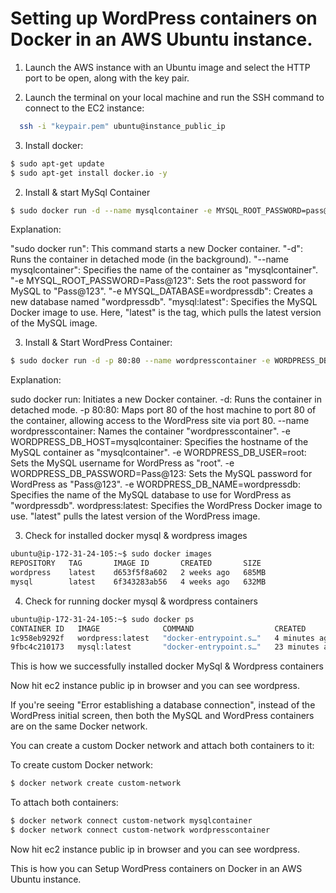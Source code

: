# Setting up WordPress containers on Docker in an AWS Ubuntu instance.

1. Launch the AWS instance with an Ubuntu image and select the HTTP port to be open, along with the key pair.

2. Launch the terminal on your local machine and run the SSH command to connect to the EC2 instance:
```bash
  ssh -i "keypair.pem" ubuntu@instance_public_ip
```

3. Install docker: 
```bash
$ sudo apt-get update
$ sudo apt-get install docker.io -y
```
2. Install & start MySql Container
```bash
$ sudo docker run -d --name mysqlcontainer -e MYSQL_ROOT_PASSWORD=pass@123 -e MYSQL_DATABASE=wordpressdb mysql:latest
```
Explanation:

"sudo docker run": This command starts a new Docker container.
"-d": Runs the container in detached mode (in the background).
"--name mysqlcontainer": Specifies the name of the container as "mysqlcontainer".
"-e MYSQL_ROOT_PASSWORD=Pass@123": Sets the root password for MySQL to "Pass@123".
"-e MYSQL_DATABASE=wordpressdb": Creates a new database named "wordpressdb".
"mysql:latest": Specifies the MySQL Docker image to use. Here, "latest" is the tag, which pulls the latest version of the MySQL image.

3. Install & Start WordPress Container:
```bash
$ sudo docker run -d -p 80:80 --name wordpresscontainer -e WORDPRESS_DB_HOST=mysqlcontainer -e WORDPRESS_DB_USER=root -e WORDPRESS_DB_PASSWORD=pass@123 -e WORDPRESS_DB_NAME=wordpressdb wordpress:latest
```
Explanation:

sudo docker run: Initiates a new Docker container.
-d: Runs the container in detached mode.
-p 80:80: Maps port 80 of the host machine to port 80 of the container, allowing access to the WordPress site via port 80.
--name wordpresscontainer: Names the container "wordpresscontainer".
-e WORDPRESS_DB_HOST=mysqlcontainer: Specifies the hostname of the MySQL container as "mysqlcontainer".
-e WORDPRESS_DB_USER=root: Sets the MySQL username for WordPress as "root".
-e WORDPRESS_DB_PASSWORD=Pass@123: Sets the MySQL password for WordPress as "Pass@123".
-e WORDPRESS_DB_NAME=wordpressdb: Specifies the name of the MySQL database to use for WordPress as "wordpressdb".
wordpress:latest: Specifies the WordPress Docker image to use. "latest" pulls the latest version of the WordPress image.

3. Check for installed docker mysql & wordpress images
```bash
ubuntu@ip-172-31-24-105:~$ sudo docker images
REPOSITORY   TAG       IMAGE ID       CREATED       SIZE
wordpress    latest    d653f5f8a602   2 weeks ago   685MB
mysql        latest    6f343283ab56   4 weeks ago   632MB
```

4. Check for running docker mysql & wordpress containers
```bash
ubuntu@ip-172-31-24-105:~$ sudo docker ps
CONTAINER ID   IMAGE              COMMAND                  CREATED          STATUS          PORTS                               NAMES
1c958eb9292f   wordpress:latest   "docker-entrypoint.s…"   4 minutes ago    Up 4 minutes    0.0.0.0:80->80/tcp, :::80->80/tcp   wordpresscontainer
9fbc4c210173   mysql:latest       "docker-entrypoint.s…"   23 minutes ago   Up 23 minutes   3306/tcp, 33060/tcp                 mysqlcontainer
```

This is how we successfully installed docker MySql & Wordpress containers

Now hit ec2 instance public ip in browser and you can see wordpress.

If you're seeing "Error establishing a database connection", instead of the WordPress initial screen, then both the MySQL and WordPress containers are on the same Docker network. 

You can create a custom Docker network and attach both containers to it:

To create custom Docker network: 
```bash
$ docker network create custom-network
```

To attach both containers:
```bash
$ docker network connect custom-network mysqlcontainer
$ docker network connect custom-network wordpresscontainer
```

Now hit ec2 instance public ip in browser and you can see wordpress.

This is how you can Setup WordPress containers on Docker in an AWS Ubuntu instance.
